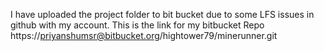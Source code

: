 I have uploaded the project  folder to bit bucket due to some LFS issues in github with my account.
This is the link for my bitbucket Repo https://priyanshumsr@bitbucket.org/hightower79/minerunner.git
